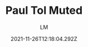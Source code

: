 ---
_id: 61a0d07c47ea8d0058f1a127
date: '2021-11-26T12:18:04.292Z'
date_iso: '2021-11-26'
author: LM
name: Paul Tol Muted
title: Paul Tol Muted
hex:
- CC6677
- '332288'
- DDCC77
- '117733'
- 88CCEE
- '882255'
- 44AA99
- '999933'
- AA4499
colors:
- hex: '#CC6677'
- hex: '#332288'
- hex: '#DDCC77'
- hex: '#117733'
- hex: '#88CCEE'
- hex: '#882255'
- hex: '#44AA99'
- hex: '#999933'
- hex: '#AA4499'
summary: 'This is the bright scheme from Paul Tol: https://personal.sron.nl/~pault/#sec:qualitative'
benchmark_images:
- name: distance matrix
  path: distance_matrix.png
- name: noticable matrix
  path: noticable_matrix.png
demo_images:
- name: bar chart
  path: ac_bar_chart.png
- name: donut chart
  path: ac_donut_chart.png
- name: line chart
  path: ac_line_chart.png
- name: scatter plot
  path: ac_scatter_chart.png

---